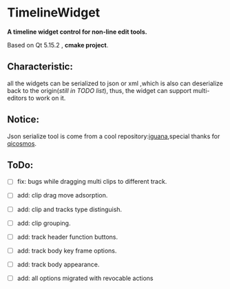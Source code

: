 # TimelineWidget

**A timeline widget control for non-line edit tools.**

Based on Qt 5.15.2 , **cmake project**.

## Characteristic:

all the widgets can be serialized to json or xml ,which is also can deserialize back to the origin(*still in TODO list*), thus, the widget can support multi-editors to work on it.

## Notice:

Json serialize tool is come from a cool repository:[iguana](https://github.com/qicosmos/iguana),special thanks for [qicosmos](https://github.com/qicosmos).



## ToDo:

- [ ] fix: bugs while dragging multi clips to different track.

- [ ] add: clip drag move adsorption.

- [ ] add: clip and tracks type distinguish.

- [ ] add: clip grouping.

- [ ] add: track header function buttons.

- [ ] add: track body key frame options.

- [ ] add: track body appearance.

- [ ] add: all options migrated with revocable actions 